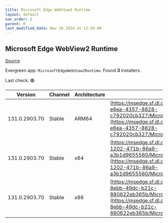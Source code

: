 ```yaml
---
title: Microsoft Edge WebView2 Runtime
layout: default
nav_order: 2
parent: M
last_modified_date: Nov 26 2024 at 12:39 AM
---
```


## Microsoft Edge WebView2 Runtime

[Source](https://developer.microsoft.com/en-us/microsoft-edge/webview2/)

Evergreen app: `MicrosoftEdgeWebView2Runtime`. Found **3** installers.

Last check: 🟢

| Version       | Channel | Architecture | URI                                                                                                                                                                                                                                                                                                                            |
| ------------- | ------- | ------------ | ------------------------------------------------------------------------------------------------------------------------------------------------------------------------------------------------------------------------------------------------------------------------------------------------------------------------------ |
| 131.0.2903.70 | Stable  | ARM64        | [https://msedge.sf.dl.delivery.mp.microsoft.com/filestreamingservice/files/cb04b3c7-e6ea-4357-8828-c792020cb327/MicrosoftEdgeWebView2RuntimeInstallerARM64.exe](https://msedge.sf.dl.delivery.mp.microsoft.com/filestreamingservice/files/cb04b3c7-e6ea-4357-8828-c792020cb327/MicrosoftEdgeWebView2RuntimeInstallerARM64.exe) |
| 131.0.2903.70 | Stable  | x64          | [https://msedge.sf.dl.delivery.mp.microsoft.com/filestreamingservice/files/91530f73-1202-471b-86a9-a3b1d9655560/MicrosoftEdgeWebView2RuntimeInstallerX64.exe](https://msedge.sf.dl.delivery.mp.microsoft.com/filestreamingservice/files/91530f73-1202-471b-86a9-a3b1d9655560/MicrosoftEdgeWebView2RuntimeInstallerX64.exe)     |
| 131.0.2903.70 | Stable  | x86          | [https://msedge.sf.dl.delivery.mp.microsoft.com/filestreamingservice/files/c234a7e5-8ebb-49dc-b21c-880622eb365b/MicrosoftEdgeWebView2RuntimeInstallerX86.exe](https://msedge.sf.dl.delivery.mp.microsoft.com/filestreamingservice/files/c234a7e5-8ebb-49dc-b21c-880622eb365b/MicrosoftEdgeWebView2RuntimeInstallerX86.exe)     |
